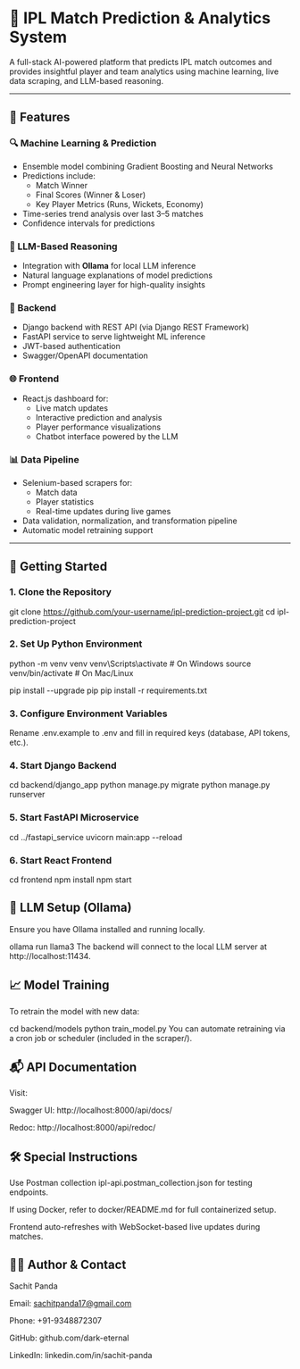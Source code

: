 # 🏏 IPL Match Prediction & Analytics System

A full-stack AI-powered platform that predicts IPL match outcomes and provides insightful player and team analytics using machine learning, live data scraping, and LLM-based reasoning.

---

## 📌 Features

### 🔍 Machine Learning & Prediction
- Ensemble model combining Gradient Boosting and Neural Networks
- Predictions include:
  - Match Winner
  - Final Scores (Winner & Loser)
  - Key Player Metrics (Runs, Wickets, Economy)
- Time-series trend analysis over last 3–5 matches
- Confidence intervals for predictions

### 🤖 LLM-Based Reasoning
- Integration with **Ollama** for local LLM inference
- Natural language explanations of model predictions
- Prompt engineering layer for high-quality insights

### 🔧 Backend
- Django backend with REST API (via Django REST Framework)
- FastAPI service to serve lightweight ML inference
- JWT-based authentication
- Swagger/OpenAPI documentation

### 🌐 Frontend
- React.js dashboard for:
  - Live match updates
  - Interactive prediction and analysis
  - Player performance visualizations
  - Chatbot interface powered by the LLM

### 📊 Data Pipeline
- Selenium-based scrapers for:
  - Match data
  - Player statistics
  - Real-time updates during live games
- Data validation, normalization, and transformation pipeline
- Automatic model retraining support

---


## 🚀 Getting Started

### 1. Clone the Repository

git clone https://github.com/your-username/ipl-prediction-project.git
cd ipl-prediction-project

### 2. Set Up Python Environment

python -m venv venv
venv\Scripts\activate      # On Windows
source venv/bin/activate   # On Mac/Linux

pip install --upgrade pip
pip install -r requirements.txt
### 3. Configure Environment Variables
Rename .env.example to .env and fill in required keys (database, API tokens, etc.).

### 4. Start Django Backend

cd backend/django_app
python manage.py migrate
python manage.py runserver

### 5. Start FastAPI Microservice

cd ../fastapi_service
uvicorn main:app --reload

### 6. Start React Frontend

cd frontend
npm install
npm start

## 🧠 LLM Setup (Ollama)
Ensure you have Ollama installed and running locally.

ollama run llama3
The backend will connect to the local LLM server at http://localhost:11434.

## 📈 Model Training
To retrain the model with new data:

cd backend/models
python train_model.py
You can automate retraining via a cron job or scheduler (included in the scraper/).

## 📬 API Documentation
Visit:

Swagger UI: http://localhost:8000/api/docs/

Redoc: http://localhost:8000/api/redoc/

## 🛠 Special Instructions
Use Postman collection ipl-api.postman_collection.json for testing endpoints.

If using Docker, refer to docker/README.md for full containerized setup.

Frontend auto-refreshes with WebSocket-based live updates during matches.

## 🧑‍💻 Author & Contact
Sachit Panda

Email: sachitpanda17@gmail.com

Phone: +91-9348872307

GitHub: github.com/dark-eternal

LinkedIn: linkedin.com/in/sachit-panda
